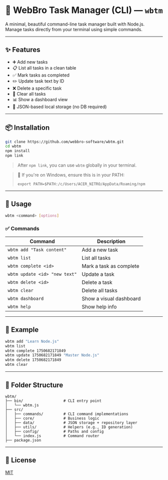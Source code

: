 # 📄 WebBro Task Manager (CLI) — `wbtm`

A minimal, beautiful command-line task manager built with Node.js.  
Manage tasks directly from your terminal using simple commands.

---

## ✨ Features

- ➕ Add new tasks
- 📋 List all tasks in a clean table
- ✅ Mark tasks as completed
- ✏️ Update task text by ID
- ❌ Delete a specific task
- 🧹 Clear all tasks
- 📊 Show a dashboard view
- 💾 JSON-based local storage (no DB required)

---

## 📦 Installation

```bash
git clone https://github.com/webbro-software/wbtm.git
cd wbtm
npm install
npm link
```

> After `npm link`, you can use `wbtm` globally in your terminal.

> 🔧 If you're on Windows, ensure this is in your PATH:
>
> `export PATH=$PATH:/c/Users/ACER_NITRO/AppData/Roaming/npm`

---

## 🚀 Usage

```bash
wbtm <command> [options]
```

### ✅ Commands

| Command                       | Description             |
| ----------------------------- | ----------------------- |
| `wbtm add "Task content"`     | Add a new task          |
| `wbtm list`                   | List all tasks          |
| `wbtm complete <id>`          | Mark a task as complete |
| `wbtm update <id> "new text"` | Update a task           |
| `wbtm delete <id>`            | Delete a task           |
| `wbtm clear`                  | Delete all tasks        |
| `wbtm dashboard`              | Show a visual dashboard |
| `wbtm help`                   | Show help info          |

---

## 🧪 Example

```bash
wbtm add "Learn Node.js"
wbtm list
wbtm complete 1750682171849
wbtm update 1750682171849 "Master Node.js"
wbtm delete 1750682171849
wbtm clear
```

---

## 📁 Folder Structure

```
wbtm/
├── bin/                  # CLI entry point
│   └── wbtm.js
├── src/
│   ├── commands/         # CLI command implementations
│   ├── core/             # Business logic
│   ├── data/             # JSON storage + repository layer
│   ├── utils/            # Helpers (e.g., ID generation)
│   ├── config/           # Paths and config
│   └── index.js          # Command router
├── package.json
```

---

## 📄 License

[MIT](./LICENSE)
